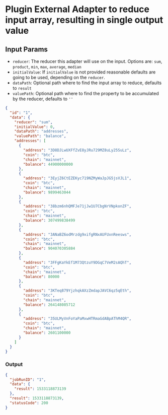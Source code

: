 # Plugin External Adapter to reduce input array, resulting in single output value

## Input Params

- `reducer`: The reducer this adapter will use on the input. Options are: `sum`, `product`, `min`, `max`, `average`, `median`
- `initialValue`: If `initialValue` is not provided reasonable defaults are going to be used, depending on the `reducer`.
- `dataPath`: Optional path where to find the input array to reduce, defaults to `result`
- `valuePath`: Optional path where to find the property to be accumulated by the reducer, defaults to `''`

```json
{
  "id": "1",
  "data": {
    "reducer": "sum",
    "initialValue": 0,
    "dataPath": "addresses",
    "valuePath": "balance",
    "addresses": [
      {
        "address": "3D8DJLwUXFfZvE8yJRu729MZ8uLy25SuLz",
        "coin": "btc",
        "chain": "mainnet",
        "balance": 44900000000
      },
      {
        "address": "3EyjZ6CtEZEKyc719NZMyWaJpJG5jsVJL1",
        "coin": "btc",
        "chain": "mainnet",
        "balance": 9899463044
      },
      {
        "address": "38bzm6nhQMFJe71jJw1U7CbgNrVNpkonZF",
        "coin": "btc",
        "chain": "mainnet",
        "balance": 307499838499
      },
      {
        "address": "3ANaBZ6odMrzdg9xifgRNxAUFUxnReesws",
        "coin": "btc",
        "chain": "mainnet",
        "balance": 904070305884
      },
      {
        "address": "3FFgKaYkEf1M73QtzuY9DGqC7VeM2sAQhT",
        "coin": "btc",
        "chain": "mainnet",
        "balance": 80000
      },
      {
        "address": "3KTeq879YjzhqkAXzZmdapJAVC6qz5qEth",
        "coin": "btc",
        "chain": "mainnet",
        "balance": 264148085712
      },
      {
        "address": "35ULMyVnFoYaPaMxwHTRmaGdABpAThM4QR",
        "coin": "btc",
        "chain": "mainnet",
        "balance": 2601100000
      }
    ]
  }
}
```

### Output

```json
{
  "jobRunID": "1",
  "data": {
    "result": 1533118873139
  },
  "result": 1533118873139,
  "statusCode": 200
}
```
